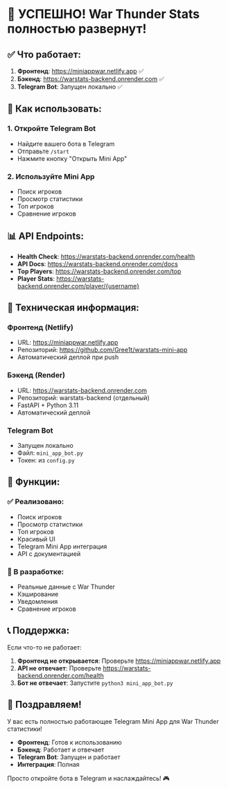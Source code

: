 # 🎉 УСПЕШНО! War Thunder Stats полностью развернут!

## ✅ Что работает:

1. **Фронтенд**: https://miniappwar.netlify.app ✅
2. **Бэкенд**: https://warstats-backend.onrender.com ✅
3. **Telegram Bot**: Запущен локально ✅

## 🚀 Как использовать:

### 1. Откройте Telegram Bot
- Найдите вашего бота в Telegram
- Отправьте `/start`
- Нажмите кнопку "Открыть Mini App"

### 2. Используйте Mini App
- Поиск игроков
- Просмотр статистики
- Топ игроков
- Сравнение игроков

## 📊 API Endpoints:

- **Health Check**: https://warstats-backend.onrender.com/health
- **API Docs**: https://warstats-backend.onrender.com/docs
- **Top Players**: https://warstats-backend.onrender.com/top
- **Player Stats**: https://warstats-backend.onrender.com/player/{username}

## 🔧 Техническая информация:

### Фронтенд (Netlify)
- URL: https://miniappwar.netlify.app
- Репозиторий: https://github.com/Gree1t/warstats-mini-app
- Автоматический деплой при push

### Бэкенд (Render)
- URL: https://warstats-backend.onrender.com
- Репозиторий: warstats-backend (отдельный)
- FastAPI + Python 3.11
- Автоматический деплой

### Telegram Bot
- Запущен локально
- Файл: `mini_app_bot.py`
- Токен: из `config.py`

## 🎯 Функции:

### ✅ Реализовано:
- Поиск игроков
- Просмотр статистики
- Топ игроков
- Красивый UI
- Telegram Mini App интеграция
- API с документацией

### 🔄 В разработке:
- Реальные данные с War Thunder
- Кэширование
- Уведомления
- Сравнение игроков

## 📞 Поддержка:

Если что-то не работает:

1. **Фронтенд не открывается**: Проверьте https://miniappwar.netlify.app
2. **API не отвечает**: Проверьте https://warstats-backend.onrender.com/health
3. **Бот не отвечает**: Запустите `python3 mini_app_bot.py`

## 🎊 Поздравляем!

У вас есть полностью работающее Telegram Mini App для War Thunder статистики!

- **Фронтенд**: Готов к использованию
- **Бэкенд**: Работает и отвечает
- **Telegram Bot**: Запущен и работает
- **Интеграция**: Полная

Просто откройте бота в Telegram и наслаждайтесь! 🎮 